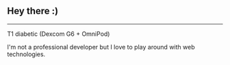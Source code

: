 ## Hey there :)

---

T1 diabetic (Dexcom G6 + OmniPod)  

I'm not a professional developer but I love to play around with web technologies. 
